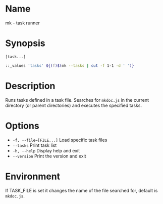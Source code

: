 # Name

mk - task runner

# Synopsis

```
[task...]
```

```zsh
::_values 'tasks' ${(f)$(mk --tasks | cut -f 1-1 -d ' ')}
```

# Description

Runs tasks defined in a task file. Searches for `mkdoc.js` in the current directory (or parent directories) and executes the specified tasks.

# Options

* `-f, --file=[FILE...]` Load specific task files
* `--tasks` Print task list
* `-h, --help` Display help and exit
* `--version` Print the version and exit

# Environment

If TASK_FILE is set it changes the name of the file searched for, default is `mkdoc.js`.


